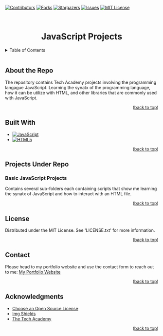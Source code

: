 <a id="readme-top"></a>


<!-- Project Sheilds -->
[![Contributors][contributors-shield]][contributors-url]
[![Forks][forks-shield]][forks-url]
[![Stargazers][stars-shield]][stars-url]
[![Issues][issues-shield]][issues-url]
[![MIT License][license-shield]][license-url]

<!-- Project Title -->
<br>
<div>
    <h1 style="text-align:center">JavaScript Projects</h1>
</div>

<!-- Table of Contents -->
<details>
    <summary>Table of Contents</summary>
    <ol>
        <li><a href="#about-the-repo">About the Repo</a></li>
        <li><a href="#built-with">Built With</a></li>
        <li><a href="#projects-under-repo">Projects Under Repo</a></li>
        <ul>
            <li><a href="#basic-javascript-projects">Basic JavaScript Projects</a></li>
        </ul>
        <li><a href="#license">License</a></li>
        <li><a href="#contact">Contact</a></li>
        <li><a href="#acknowledgements">Acknowledgements</a></li>
    </ol>
</details>
<br>

<!-- About the Repo -->
## About the Repo
The repository contains Tech Academy projects involving the programming langague JavaScript. Learning the synatx of the programming language,
how it can be utilize with HTML, and other libraries that are commonly used with JavaScript.

<p align="right">(<a href="#readme-top">back to top</a>)</p>

<!-- Built With -->
## Built With
* [![JavaScript][javascript-shield]][javascript-url]
* [![HTML5][html-shield]][html-url]

<p align="right">(<a href="#readme-top">back to top</a>)</p>

<!-- Projects under repo -->
## Projects Under Repo
### Basic JavaScript Projects
Contains several sub-folders each containing scripts that show me learning the synatx of JavaScript and how to interact with an HTML file. 

<p align="right">(<a href="#readme-top">back to top</a>)</p>

<!-- License -->
## License
Distributed under the MIT License. See 'LICENSE.txt' for more information.

<p align="right">(<a href="#readme-top">back to top</a>)</p>

<!-- Conact -->
## Contact
Please head to my portfolio website and use the contact form to reach out to me:
[My Portfolio Website][portfolio-url]

<p align="right">(<a href="#readme-top">back to top</a>)</p>

<!-- ACKNOWLEDGMENTS -->
## Acknowledgments

* [Choose an Open Source License](https://choosealicense.com)
* [Img Shields](https://shields.io)
* [The Tech Academy](tech-academy-url)

<p align="right">(<a href="#readme-top">back to top</a>)</p>

<!-- Markdown Links & Images -->
[contributors-shield]: https://img.shields.io/github/contributors/ColorlessSaber/JAVASCRIPT-PROJECTS.svg?style=for-the-badge
[contributors-url]: https://github.com/ColorlessSaber/JAVASCRIPT-PROJECTS/graphs/contributors
[forks-shield]: https://img.shields.io/github/forks/ColorlessSaber/JAVASCRIPT-PROJECTS.svg?style=for-the-badge
[forks-url]: https://github.com/ColorlessSaber/JAVASCRIPT-PROJECTS/network/members
[stars-shield]: https://img.shields.io/github/stars/ColorlessSaber/JAVASCRIPT-PROJECTS.svg?style=for-the-badge
[stars-url]: https://github.com/ColorlessSaber/JAVASCRIPT-PROJECTS/stargazers
[issues-shield]: https://img.shields.io/github/issues/ColorlessSaber/JAVASCRIPT-PROJECTS.svg?style=for-the-badge
[issues-url]: https://github.com/ColorlessSaber/JAVASCRIPT-PROJECTS/issues
[license-shield]: https://img.shields.io/github/license/ColorlessSaber/JAVASCRIPT-PROJECTS.svg?style=for-the-badge
[license-url]: https://github.com/ColorlessSaber/JAVASCRIPT-PROJECTS/blob/main/LICENSE

[javascript-shield]: https://img.shields.io/badge/JavaScript-F7DF1E?style=for-the-badge&logo=javascript&logoColor=black
[javascript-url]: https://developer.mozilla.org/en-US/docs/Web/JavaScript
[html-shield]: https://img.shields.io/badge/HTML5-E34F26?style=for-the-badge&logo=html5&logoColor=white
[html-url]: https://html.spec.whatwg.org/multipage/

[portfolio-url]: https://colorlesssaber.github.io/
[tech-academy-url]: https://www.learncodinganywhere.com/